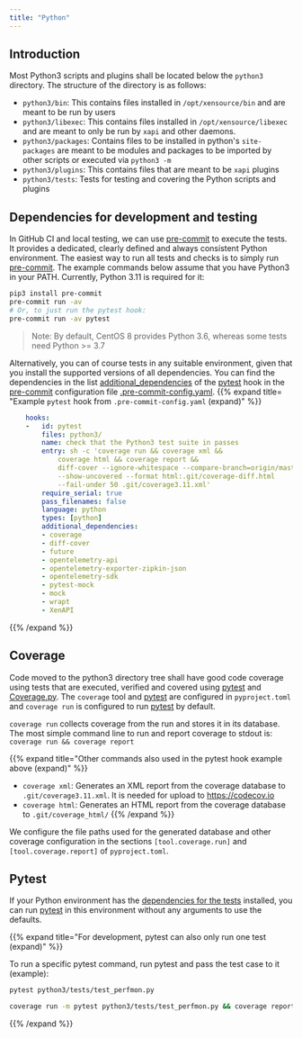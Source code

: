 ```yaml
---
title: "Python"
---
```


Introduction
------------

Most Python3 scripts and plugins shall be located below the `python3` directory.
The structure of the directory is as follows:

- `python3/bin`: This contains files installed in `/opt/xensource/bin`
   and are meant to be run by users
- `python3/libexec`: This contains files installed in `/opt/xensource/libexec`
   and are meant to only be run by `xapi` and other daemons.
- `python3/packages`: Contains files to be installed in python's `site-packages`
   are meant to be modules and packages to be imported by other scripts
   or executed via `python3 -m`
- `python3/plugins`: This contains files that
   are meant to be `xapi` plugins
- `python3/tests`: Tests for testing and covering the Python scripts and plugins

Dependencies for development and testing
----------------------------------------

In GitHub CI and local testing, we can use [pre-commit] to execute the tests.
It provides a dedicated, clearly defined and always consistent Python environment.
The easiest way to run all tests and checks is to simply run [pre-commit].
The example commands below assume that you have Python3 in your PATH.
Currently, Python 3.11 is required for it:

```bash { title="Installing and running pre-commit" }
pip3 install pre-commit
pre-commit run -av
# Or, to just run the pytest hook:
pre-commit run -av pytest
```

> Note: By default, CentOS 8 provides Python 3.6, whereas some tests need Python >= 3.7

Alternatively, you can of course tests in any suitable environment,
given that you install the supported versions of all dependencies.
You can find the dependencies in the list [additional_dependencies] of the [pytest] hook
in the [pre-commit] configuration file [.pre-commit-config.yaml].
{{% expand title=
"Example `pytest` hook from `.pre-commit-config.yaml` (expand)" %}}

```yaml
    hooks:
    -   id: pytest
        files: python3/
        name: check that the Python3 test suite in passes
        entry: sh -c 'coverage run && coverage xml &&
            coverage html && coverage report &&
            diff-cover --ignore-whitespace --compare-branch=origin/master
            --show-uncovered --format html:.git/coverage-diff.html
            --fail-under 50 .git/coverage3.11.xml'
        require_serial: true
        pass_filenames: false
        language: python
        types: [python]
        additional_dependencies:
        - coverage
        - diff-cover
        - future
        - opentelemetry-api
        - opentelemetry-exporter-zipkin-json
        - opentelemetry-sdk
        - pytest-mock
        - mock
        - wrapt
        - XenAPI
```

{{% /expand %}}

Coverage
--------

Code moved to the python3 directory tree shall have good code coverage using
tests that are executed, verified and covered using [pytest] and [Coverage.py].
The `coverage` tool and [pytest] are configured in `pyproject.toml` and
`coverage run` is configured to run [pytest] by default.

`coverage run` collects coverage from the run and stores it in its database.
The most simple command line to run and report coverage to stdout is:
`coverage run && coverage report`

{{% expand title="Other commands also used in the pytest hook example above (expand)" %}}

- `coverage xml`: Generates an XML report from the coverage database to
  `.git/coverage3.11.xml`. It is needed for upload to <https://codecov.io>
- `coverage html`: Generates an HTML report from the coverage database to
  `.git/coverage_html/`
{{% /expand %}}

We configure the file paths used for the generated database and other coverage
configuration in the sections `[tool.coverage.run]` and `[tool.coverage.report]`
of `pyproject.toml`.

Pytest
------

If your Python environment has the [dependencies for the tests] installed, you
can run [pytest] in this environment without any arguments to use the defaults.

{{% expand title="For development, pytest can also only run one test (expand)" %}}

To run a specific pytest command, run pytest and pass the test case to it (example):

```bash { title="Example for running only one specific test" }
pytest python3/tests/test_perfmon.py
```

```bash { title="Running only one test and reporting the code coverage of it" }
coverage run -m pytest python3/tests/test_perfmon.py && coverage report
```

{{% /expand %}}

[coverage.py]: https://coverage.readthedocs.io
"coverage.py is the coverage collector for Python"
[dependencies for the tests]: #dependencies-for-development-and-testing
"Installation of the dependencies for development and testing"
[pytest]: https://docs.pytest.org "Pytest documentation"
[pre-commit]: https://pre-commit.com "pre-commit commit hook framework"
[.pre-commit-config.yaml]: https://pre-commit.com/#adding-pre-commit-plugins-to-your-project
"project-specific configuration file of pre-commit, found in the project's top directory"
[additional_dependencies]: https://pre-commit.com/#pre-commit-configyaml---hooks
"dependencies that will be installed in the environment where this hook gets to run"
